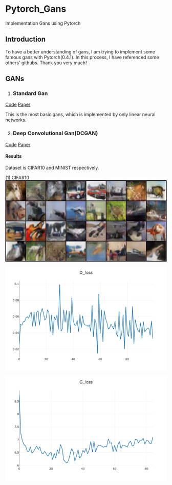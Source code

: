 
# Pytorch_Gans
Implementation Gans using Pytorch

## Introduction
To have a better understanding of gans, I am trying to implement some   
famous gans with Pytorch(0.4.1).
 In this process, I have referenced some others' githubs. Thank you very much!


## GANs

1. ### Standard Gan 
[Code](https://github.com/Septembit/Pytorch_Gans/blob/master/StandardGan.py)   [Paper](https://papers.nips.cc/paper/5423-generative-adversarial-nets.pdf)

This is the most basic gans, which is implemented by only linear neural networks.

2. ### Deep Convolutional Gan(DCGAN)
[Code](https://github.com/Septembit/Pytorch_Gans/blob/master/DCGAN.py)   [Paper](https://arxiv.org/abs/1511.06434)

   #### Results
   Dataset is CIFAR10 and MINIST respectively.

(1) CIFAR10
![Have to say, it is really hard to generate perfect images](https://github.com/Septembit/Pytorch_Gans/blob/master/images/DCGAN_cifar.jpg)

![the loss of discriminator](https://github.com/Septembit/Pytorch_Gans/blob/master/images/DCGAN_cifar_Dloss.png)

![the loss of generator](https://github.com/Septembit/Pytorch_Gans/blob/master/images/DCGAN_cifar_Gloss.png)
